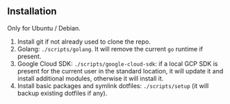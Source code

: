 ## Installation

Only for Ubuntu / Debian.

1. Install git if not already used to clone the repo.
1. Golang: `./scripts/golang`. It will remove the current `go` runtime if
   present.
1. Google Cloud SDK: `./scripts/google-cloud-sdk`: if a local GCP SDK is
   present for the current user in the standard location, it will update it and
   install additional modules, otherwise it will install it.
1. Install basic packages and symlink dotfiles: `./scripts/setup` (it will
   backup existing dotfiles if any).
